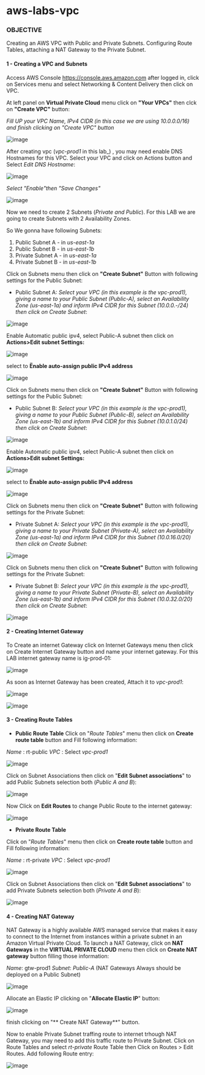 # aws-labs-vpc
### OBJECTIVE

Creating an AWS VPC with Public and Private Subnets. Configuring Route Tables, attaching a NAT Gateway to the Private Subnet.

####  1 - Creating a VPC and Subnets
Access AWS Console  https://console.aws.amazon.com after logged in, click on Services menu and select Networking & Content Delivery then click on VPC.

At left panel on **Virtual Private Cloud** menu click on **"Your VPCs"** then clck on **"Create VPC"** button:

_Fill UP your VPC Name, IPv4 CIDR (in this case we are using 10.0.0.0/16) and finish clicking on "Create VPC" button_

![image](https://user-images.githubusercontent.com/48591555/153713506-e8753f3d-e96f-4b57-936d-a3820e7119be.png)

After creating vpc (_vpc-prod1_ in this lab_) , you may need enable DNS Hostnames for this VPC. Select your VPC and click on Actions button and Select _Edit DNS Hostname_:

![image](https://user-images.githubusercontent.com/48591555/153714418-ec080155-299e-4c58-90ee-c6621905a042.png)


_Select "Enable"then "Save Changes"_

![image](https://user-images.githubusercontent.com/48591555/153714365-b9bc6cf9-2046-48f5-91b6-a6da4e7e1e0d.png)


Now we need to create 2 Subnets (_Private and Public_). For this LAB we are going to create Subnets with 2 Availability Zones. 

So We gonna have following Subnets:
1. Public Subnet A - in _us-east-1a_
2. Public Subnet B -  in _us-east-1b_
3. Private Subnet A - in _us-east-1a_
4. Private Subnet B - in _us-east-1b_

Click on Subnets menu then click on **"Create Subnet"** Button with following settings for the Public Subnet:
- Public Subnet A:
_Select your VPC (in this example is the vpc-prod1), giving a name to your Public Subnet (Public-A), select an Availability Zone (us-east-1a) and inform IPv4 CIDR for this Subnet (10.0.0.-/24) then click on Create Subnet_:

![image](https://user-images.githubusercontent.com/48591555/153713871-ef1e8b62-95ff-4826-b48d-bf3af17d19f8.png)

Enable Automatic public ipv4, select Public-A subnet then click on **Actions>Edit subnet Settings:**

![image](https://user-images.githubusercontent.com/48591555/153716042-86c30942-a2bf-47e7-bf50-89cb61f7e536.png)

select to **Ënable auto-assign public IPv4 address**

![image](https://user-images.githubusercontent.com/48591555/153716075-fe5b2c35-a463-41a4-9358-33c954b0109d.png)


Click on Subnets menu then click on **"Create Subnet"** Button with following settings for the Public Subnet:
- Public Subnet B:
_Select your VPC (in this example is the vpc-prod1), giving a name to your Public Subnet (Public-B), select an Availability Zone (us-east-1b) and inform IPv4 CIDR for this Subnet (10.0.1.0/24) then click on Create Subnet_:

![image](https://user-images.githubusercontent.com/48591555/153714130-aad41f59-54a6-4eb1-9335-7fff54f6399e.png)

Enable Automatic public ipv4, select Public-A subnet then click on **Actions>Edit subnet Settings:**

![image](https://user-images.githubusercontent.com/48591555/153716042-86c30942-a2bf-47e7-bf50-89cb61f7e536.png)

select to **Ënable auto-assign public IPv4 address**

![image](https://user-images.githubusercontent.com/48591555/153716080-42673efb-7b04-426b-8e61-a383595b74c6.png)


Click on Subnets menu then click on **"Create Subnet"** Button with following settings for the Private Subnet:
- Private Subnet A:
_Select your VPC (in this example is the vpc-prod1), giving a name to your Private Subnet (Private-A), select an Availability Zone (us-east-1a) and inform IPv4 CIDR for this Subnet (10.0.16.0/20) then click on Create Subnet_:

![image](https://user-images.githubusercontent.com/48591555/153714525-12a5576f-b52c-4947-baaf-f5fdfb3093c9.png)

Click on Subnets menu then click on **"Create Subnet"** Button with following settings for the Private Subnet:
- Private Subnet B:
_Select your VPC (in this example is the vpc-prod1), giving a name to your Private Subnet (Private-B), select an Availability Zone (us-east-1b) and inform IPv4 CIDR for this Subnet (10.0.32.0/20) then click on Create Subnet_:

![image](https://user-images.githubusercontent.com/48591555/153714583-e9d577e1-55e7-4722-9cf7-78a7187bee26.png)


#### 2 - Creating Internet Gateway
To Create an internet Gateway click on Internet Gateways menu then click on Create Internet Gateway button and name your internet gateway. For this LAB internet gateway name is ig-prod-01:

![image](https://user-images.githubusercontent.com/48591555/153714747-2905a5ed-e915-444d-acfe-5bd51a214530.png)

As soon as Internet Gateway has been created, Attach it to _vpc-prod1_:

![image](https://user-images.githubusercontent.com/48591555/153714800-a1373347-b189-4da2-b0c2-32448139d13a.png)

![image](https://user-images.githubusercontent.com/48591555/153714808-debfca98-427c-40d4-a66f-51607586fb79.png)

#### 3 - Creating Route Tables
 - **Public Route Table**
 Click on "_Route Tables_" menu then click on **Create route table** button and Fill following information:
 
 _Name_ : rt-public
 _VPC_ : Select _vpc-prod1_ 
 
 ![image](https://user-images.githubusercontent.com/48591555/153714933-1642b4c6-5960-4204-85a1-9ae727faa958.png)
 
 Click on Subnet Associations then click on "**Edit Subnet associations**" to add Public Subnets selection both (_Public A and B_):
 
 ![image](https://user-images.githubusercontent.com/48591555/153715003-2708787f-d2ad-4c20-bd98-a31a78d6f9d5.png)
 
 Now Click on **Edit Routes** to change Public Route to the internet gateway:
 
 ![image](https://user-images.githubusercontent.com/48591555/153715066-25d862f4-bd7b-4ce8-805a-3069aaef3af7.png)



 - **Private Route Table**
 
 Click on "_Route Tables_" menu then click on **Create route table** button and Fill following information:
 
 _Name_ : rt-private
 _VPC_ : Select _vpc-prod1_ 
 
 ![image](https://user-images.githubusercontent.com/48591555/153715117-46d44b41-5a1a-43be-8258-b8c8421d297a.png)

Click on Subnet Associations then click on "**Edit Subnet associations**" to add Private Subnets selection both (_Private A and B_):

![image](https://user-images.githubusercontent.com/48591555/153715164-7fd0a983-387b-408b-b0d7-5cd8db50a8f1.png)

#### 4 - Creating NAT Gateway
NAT Gateway is a highly available AWS managed service that makes it easy to connect to the Internet from instances within a private subnet in an Amazon Virtual Private Cloud.
To launch a  NAT Gateway, click on **NAT Gateways** in the **VIRTUAL PRIVATE CLOUD** menu then click on **Create NAT gateway** button filling those information:

_Name_: gtw-prod1
_Subnet_: _Public-A_ (NAT Gateways Always should be deployed on a Public Subnet)

![image](https://user-images.githubusercontent.com/48591555/153715372-ee3bb031-2faa-41f2-8ae5-9db6ee1745b4.png)

Allocate an Elastic IP clicking on "**Allocate Elastic IP**" button:

![image](https://user-images.githubusercontent.com/48591555/153715406-c282cffe-377c-481b-8069-6b6c99c7ca53.png)

finish clicking on "** Create NAT Gateway**" button.

Now to enable Private Subnet traffing route to internet trhough NAT Gateway, you may need to add this traffic route to Private Subnet.
Click on Route Tables and select _rt-private_ Route Table then Click on Routes > Edit Routes. Add following Route entry:

![image](https://user-images.githubusercontent.com/48591555/153727293-462ac0a9-f212-4720-bda1-24bbfe8348a8.png)












